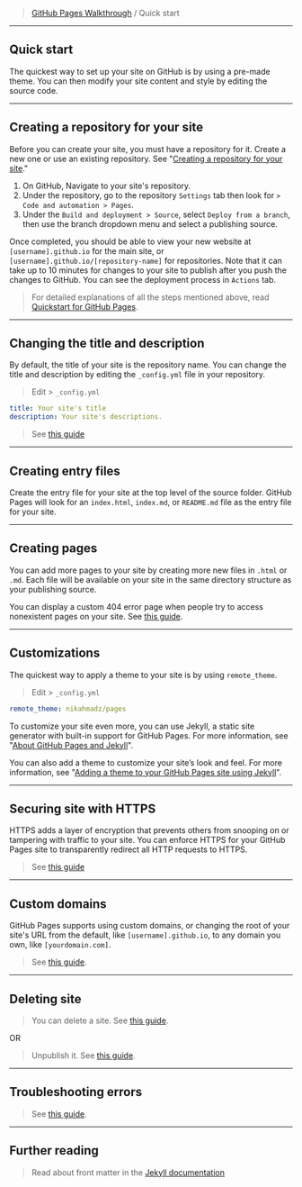 > [GitHub Pages Walkthrough](../) / Quick start

---

## Quick start

The quickest way to set up your site on GitHub is by using a pre-made theme. You can then modify your site content and style by editing the source code.

---

## Creating a repository for your site

Before you can create your site, you must have a repository for it. Create a new one or use an existing repository. See "[Creating a repository for your site](https://docs.github.com/en/pages/getting-started-with-github-pages/creating-a-github-pages-site#creating-a-repository-for-your-site)."

1. On GitHub, Navigate to your site's repository.
2. Under the repository, go to the repository `Settings` tab then look for `> Code and automation > Pages`. 
3. Under the `Build and deployment > Source`, select `Deploy from a branch`, then use the branch dropdown menu and select a publishing source.

Once completed, you should be able to view your new website at `[username].github.io` for the main site, or `[username].github.io/[repository-name]` for repositories. Note that it can take up to 10 minutes for changes to your site to publish after you push the changes to GitHub. You can see the deployment process in `Actions` tab.

> For detailed explanations of all the steps mentioned above, read [Quickstart for GitHub Pages](https://docs.github.com/en/pages/quickstart).

---

## Changing the title and description

By default, the title of your site is the repository name. You can change the title and description by editing the `_config.yml` file in your repository.

> Edit > `_config.yml`

```yml
title: Your site's title
description: Your site's descriptions.
```

> See [this guide](https://docs.github.com/en/pages/quickstart#changing-the-title-and-description)

---

## Creating entry files

Create the entry file for your site at the top level of the source folder. GitHub Pages will look for an `index.html`, `index.md`, or `README.md` file as the entry file for your site.

---

## Creating pages

You can add more pages to your site by creating more new files in `.html` or `.md`. Each file will be available on your site in the same directory structure as your publishing source.

You can display a custom 404 error page when people try to access nonexistent pages on your site. See [this guide](https://docs.github.com/en/pages/getting-started-with-github-pages/creating-a-custom-404-page-for-your-github-pages-site).

---

## Customizations

The quickest way to apply a theme to your site is by using `remote_theme`.

> Edit > `_config.yml`

```yml
remote_theme: nikahmadz/pages
```

To customize your site even more, you can use Jekyll, a static site generator with built-in support for GitHub Pages. For more information, see "[About GitHub Pages and Jekyll](https://docs.github.com/en/pages/setting-up-a-github-pages-site-with-jekyll/about-github-pages-and-jekyll)".

You can also add a theme to customize your site’s look and feel. For more information, see "[Adding a theme to your GitHub Pages site using Jekyll](https://docs.github.com/en/pages/setting-up-a-github-pages-site-with-jekyll/adding-a-theme-to-your-github-pages-site-using-jekyll)".

---

## Securing site with HTTPS

HTTPS adds a layer of encryption that prevents others from snooping on or tampering with traffic to your site. You can enforce HTTPS for your GitHub Pages site to transparently redirect all HTTP requests to HTTPS.

> See [this guide](https://docs.github.com/en/pages/getting-started-with-github-pages/securing-your-github-pages-site-with-https)

---

## Custom domains

GitHub Pages supports using custom domains, or changing the root of your site's URL from the default, like `[username].github.io`, to any domain you own, like `[yourdomain.com]`.

> See [this guide](https://docs.github.com/en/pages/configuring-a-custom-domain-for-your-github-pages-site/about-custom-domains-and-github-pages).

---

## Deleting site

> You can delete a site. See [this guide](https://docs.github.com/en/pages/getting-started-with-github-pages/deleting-a-github-pages-site).  

OR

> Unpublish it. See [this guide](https://docs.github.com/en/pages/getting-started-with-github-pages/unpublishing-a-github-pages-site).

---

## Troubleshooting errors

> See [this guide](https://docs.github.com/en/pages/getting-started-with-github-pages/troubleshooting-404-errors-for-github-pages-sites).

---

## Further reading

> Read about front matter in the [Jekyll documentation](https://jekyllrb.com/docs/frontmatter)
